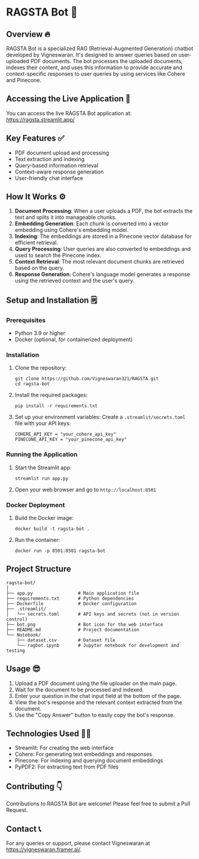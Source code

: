 # RAGSTA Bot 🤖

## Overview 🔥

RAGSTA Bot is a specialized RAG (Retrieval-Augmented Generation) chatbot developed by Vigneswaran. It's designed to answer queries based on user-uploaded PDF documents. The bot processes the uploaded documents, indexes their content, and uses this information to provide accurate and context-specific responses to user queries by using services like Cohere and Pinecone.

## Accessing the Live Application 🛜

You can access the live RAGSTA Bot application at: https://ragsta.streamlit.app/

## Key Features ✅

- PDF document upload and processing
- Text extraction and indexing
- Query-based information retrieval
- Context-aware response generation
- User-friendly chat interface

## How It Works ⚙️

1. **Document Processing**: When a user uploads a PDF, the bot extracts the text and splits it into manageable chunks.
2. **Embedding Generation**: Each chunk is converted into a vector embedding using Cohere's embedding model.
3. **Indexing**: The embeddings are stored in a Pinecone vector database for efficient retrieval.
4. **Query Processing**: User queries are also converted to embeddings and used to search the Pinecone index.
5. **Context Retrieval**: The most relevant document chunks are retrieved based on the query.
6. **Response Generation**: Cohere's language model generates a response using the retrieved context and the user's query.

## Setup and Installation 🗒️

### Prerequisites

- Python 3.9 or higher
- Docker (optional, for containerized deployment)

### Installation

1. Clone the repository:
   ```
   git clone https://github.com/Vigneswaran321/RAGSTA.git
   cd ragsta-bot
   ```

2. Install the required packages:
   ```
   pip install -r requirements.txt
   ```

3. Set up your environment variables:
   Create a `.streamlit/secrets.toml` file with your API keys:
   ```
   COHERE_API_KEY = "your_cohere_api_key"
   PINECONE_API_KEY = "your_pinecone_api_key"
   ```

### Running the Application

1. Start the Streamlit app:
   ```
   streamlit run app.py
   ```

2. Open your web browser and go to `http://localhost:8501`

### Docker Deployment

1. Build the Docker image:
   ```
   docker build -t ragsta-bot .
   ```

2. Run the container:
   ```
   docker run -p 8501:8501 ragsta-bot
   ```

## Project Structure

```
ragsta-bot/
│
├── app.py                 # Main application file
├── requirements.txt       # Python dependencies
├── Dockerfile             # Docker configuration
├── .streamlit/
│   └── secrets.toml       # API keys and secrets (not in version control)
├── bot.png                # Bot icon for the web interface
├── README.md              # Project documentation
└── Notebook/
    ├── dataset.csv        # Dataset file
    └── ragbot.ipynb       # Jupyter notebook for development and testing
```


## Usage 😎

1. Upload a PDF document using the file uploader on the main page.
2. Wait for the document to be processed and indexed.
3. Enter your question in the chat input field at the bottom of the page.
4. View the bot's response and the relevant context extracted from the document.
5. Use the "Copy Answer" button to easily copy the bot's response.

## Technologies Used 🧑‍💻

- Streamlit: For creating the web interface
- Cohere: For generating text embeddings and responses
- Pinecone: For indexing and querying document embeddings
- PyPDF2: For extracting text from PDF files

## Contributing 👇

Contributions to RAGSTA Bot are welcome! Please feel free to submit a Pull Request.


## Contact 📞

For any queries or support, please contact Vigneswaran at https://vigneswaran.framer.ai/.
